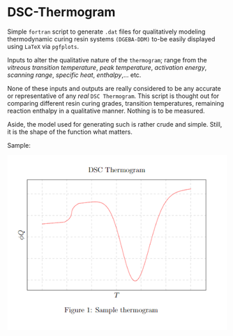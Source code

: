 # DSC-Thermogram

Simple `fortran` script to generate `.dat` files for qualitatively modeling thermodynamic curing resin systems `(DGEBA-DDM)` to-be easily displayed using `LaTeX` via `pgfplots`.

Inputs to alter the qualitative nature of the `thermogram`; range from the *vitreous transition temperature*, *peak temperature*, *activation energy*, *scanning range*, *specific heat*, *enthalpy*,... etc.

None of these inputs and outputs are really considered to be any accurate or representative of any *real* `DSC Thermogram`. This script is thought out for comparing different resin curing grades, transition temperatures, remaining reaction enthalpy in a qualitative manner. Nothing is to be measured.

Aside, the model used for generating such is rather crude and simple. Still, it is the shape of the function what matters.

Sample:

![DSC Thermogram](sample.png "DSC Thermogram")

